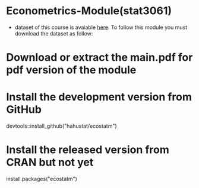 # Econometrics-Module(stat3061)

* dataset of this course is avaiable  [here](https://github.com/hahustat/ecostatm). To follow this module you must download the dataset as follow:

# Download or extract the **main.pdf** for pdf version of the module


# Install the development version from GitHub
devtools::install_github("hahustat/ecostatm")

 # Install the released version from CRAN but not yet
install.packages("ecostatm")
